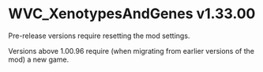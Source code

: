 # WVC_XenotypesAndGenes v1.33.00
 
Pre-release versions require resetting the mod settings.

Versions above 1.00.96 require (when migrating from earlier versions of the mod) a new game.